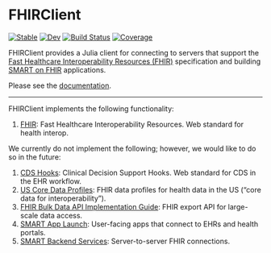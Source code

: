 # FHIRClient

[![Stable][docs-stable-img]][docs-stable-url]
[![Dev][docs-dev-img]][docs-dev-url]
[![Build Status][ci-img]][ci-url]
[![Coverage][codecov-img]][codecov-url]

[docs-stable-img]: https://img.shields.io/badge/docs-stable-blue.svg
[docs-stable-url]: https://JuliaHealth.github.io/FHIRClient.jl/stable
[docs-dev-img]: https://img.shields.io/badge/docs-dev-blue.svg
[docs-dev-url]: https://JuliaHealth.github.io/FHIRClient.jl/dev
[ci-img]: https://github.com/JuliaHealth/FHIRClient.jl/workflows/CI/badge.svg
[ci-url]: https://github.com/JuliaHealth/FHIRClient.jl/actions
[codecov-img]: https://codecov.io/gh/JuliaHealth/FHIRClient.jl/branch/master/graph/badge.svg
[codecov-url]: https://codecov.io/gh/JuliaHealth/FHIRClient.jl

FHIRClient
provides a Julia client for connecting to servers that support the
[Fast Healthcare Interoperability Resources (FHIR)](https://hl7.org/fhir/)
specification and building
[SMART on FHIR](https://docs.smarthealthit.org/)
applications.

Please see the [documentation](https://JuliaHealth.github.io/FHIRClient.jl/stable).

---

FHIRClient implements the following functionality:
1. [FHIR](https://hl7.org/fhir/): Fast Healthcare Interoperability Resources. Web standard for health interop.

We currently do not implement the following; however, we would like to do so
in the future:
1. [CDS Hooks](https://cds-hooks.hl7.org/): Clinical Decision Support Hooks. Web standard for CDS in the EHR workflow.
2. [US Core Data Profiles](https://www.hl7.org/fhir/us/core/): FHIR data profiles for health data in the US (“core data for interoperability”).
3. [FHIR Bulk Data API Implementation Guide](https://hl7.org/fhir/uv/bulkdata/): FHIR export API for large-scale data access.
4. [SMART App Launch](https://hl7.org/fhir/smart-app-launch/): User-facing apps that connect to EHRs and health portals.
5. [SMART Backend Services](https://hl7.org/fhir/uv/bulkdata/authorization/): Server-to-server FHIR connections.
